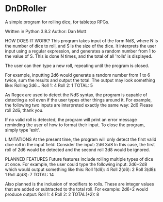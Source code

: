 # DnDRoller
A simple program for rolling dice, for tabletop RPGs.

Written in Python 3.8.2
Author: Dan Mott

HOW DOES IT WORK?
This program takes input of the form NdS, where N is the number of dice to roll, and S is the size of the dice. It interprets the user input using a regular expression, and generates a random number from 1 to the value of S. This is done N times, and the total of all 'rolls' is displayed.

The user can then type a new roll, repeating until the program is closed.

For example, inputting 2d6 would generate a random number from 1 to 6 twice, sum the results and output the total. The output may look something like:
    Rolling 2d6...
    Roll 1: 4
    Roll 2: 1
    TOTAL: 5

As Regex are used to detect the NdS syntax, the program is capable of detecting a roll even if the user types other things around it.
For example, the following two inputs are interpreted exactly the same way:
    2d6
    Please roll 2d6, thank you.

If no valid roll is detected, the program will print an error message reminding the user of how to format their input.
To close the program, simply type 'exit'.

LIMITATIONS
At the present time, the program will only detect the first valid dice roll in the input field. Consider the input:
    2d6 3d8
In this case, the first roll of 2d6 would be detected and the second roll 3d8 would be ignored.

PLANNED FEATURES
Future features include rolling multiple types of dice at once. For example, the user could type the following input:
    2d6+2d8
which would output something like this:
    Roll 1(d6): 4
    Roll 2(d6): 2
    Roll 3(d8): 1
    Roll 4(d8): 7
    TOTAL: 14

Also planned is the inclusion of modifiers to rolls. These are integer values that are added or subtracted to the total roll. For example:
    2d6+2
would produce output:
    Roll 1: 4
    Roll 2: 2
    TOTAL(+2): 8
